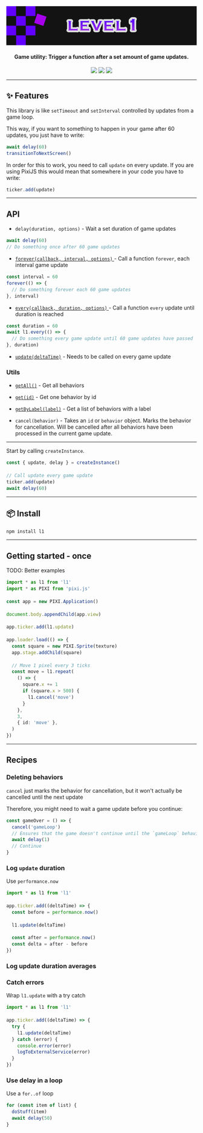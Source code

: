 <img src="./level1.png">
<h4 align="center">
  Game utility: Trigger a function after a set amount of game updates.
</h4>
<div align="center">
  <img src="https://badgen.net/npm/v/l1?icon=npm" />
  <!-- <img src="https://badgen.net/npm/dw/l1?icon=npm" /> -->
  <img src="https://badgen.net/bundlephobia/minzip/l1" />
  <img src="https://badgen.net/github/last-commit/rymdkraftverk/level1?icon=github" />
</div>

---

## :sparkles: Features

This library is like `setTimeout` and `setInterval` controlled by updates from a game loop.

This way, if you want to something to happen in your game after 60 updates, you just have to write:

```ts
await delay(60)
transitionToNextScreen()
```

In order for this to work, you need to call `update` on every update. If you are using PixiJS this would mean that somewhere in your code you have to write:

```ts
ticker.add(update)
```

---

## API

- `delay(duration, options)` - Wait a set duration of game updates

```ts
await delay(60)
// Do something once after 60 game updates
```

- [`forever(callback, interval, options)` ](docs/forever.md) - Call a function `forever`, each interval game update

```ts
const interval = 60
forever(() => {
  // Do something forever each 60 game updates
}, interval)
```

- [`every(callback, duration, options)` ](docs/every.md) - Call a function `every` update until duration is reached

```ts
const duration = 60
await l1.every(() => {
  // Do something every game update until 60 game updates have passed
}, duration)
```

- [`update(deltaTime)`](docs/update.md) - Needs to be called on every game update

### Utils

- [`getAll()`](docs/getAll.md) - Get all behaviors

- [`get(id)`](docs/get.md) - Get one behavior by id

- [`getByLabel(label)`](docs/getByLabel.md) - Get a list of behaviors with a label

- `cancel(behavior)` - Takes an `id` or `behavior` object. Marks the behavior for cancellation. Will be cancelled after all behaviors have been processed in the current game update.

---

Start by calling `createInstance`.

```ts
const { update, delay } = createInstance()

// Call update every game update
ticker.add(update)
await delay(60)
```

---

## :package: Install

```sh
npm install l1
```

---

## Getting started - once

TODO: Better examples

```ts
import * as l1 from 'l1'
import * as PIXI from 'pixi.js'

const app = new PIXI.Application()

document.body.appendChild(app.view)

app.ticker.add(l1.update)

app.loader.load(() => {
  const square = new PIXI.Sprite(texture)
  app.stage.addChild(square)

  // Move 1 pixel every 3 ticks
  const move = l1.repeat(
    () => {
      square.x += 1
      if (square.x > 500) {
        l1.cancel('move')
      }
    },
    3,
    { id: 'move' },
  )
})
```

---

## Recipes

### Deleting behaviors

`cancel` just marks the behavior for cancellation, but it won't actually be cancelled until the next update

Therefore, you might need to wait a game update before you continue:

```ts
const gameOver = () => {
  cancel('gameLoop')
  // Ensures that the game doesn't continue until the `gameLoop` behavior has been deleted
  await delay(1)
  // Continue
}
```

### Log `update` duration

Use `performance.now`

```ts
import * as l1 from 'l1'

app.ticker.add((deltaTime) => {
  const before = performance.now()

  l1.update(deltaTime)

  const after = performance.now()
  const delta = after - before
})
```

### Log update duration averages

### Catch errors

Wrap `l1.update` with a try catch

```ts
import * as l1 from 'l1'

app.ticker.add((deltaTime) => {
  try {
    l1.update(deltaTime)
  } catch (error) {
    console.error(error)
    logToExternalService(error)
  }
})
```

### Use delay in a loop

Use a `for..of` loop

```ts
for (const item of list) {
  doStuff(item)
  await delay(50)
}
```
